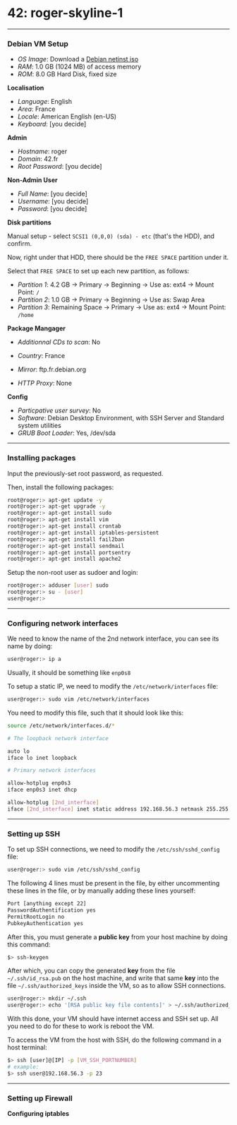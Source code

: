 # 42: roger-skyline-1

---

### Debian VM Setup

- _OS Image_: Download a [Debian netinst iso](https://www.debian.org/distrib/)
- _RAM_: 1.0 GB (1024 MB) of access memory
- _ROM_: 8.0 GB Hard Disk, fixed size

**Localisation**

- _Language_: English
- _Area_: France
- _Locale_: American English (en-US)
- _Keyboard_: [you decide]

**Admin**

- _Hostname_: roger
- _Domain_: 42.fr
- _Root Password_: [you decide]

**Non-Admin User**

- _Full Name_: [you decide]
- _Username_: [you decide]
- _Password_: [you decide]

**Disk partitions**

Manual setup - select `SCSI1 (0,0,0) (sda) - etc` (that's the HDD), and confirm.

Now, right under that HDD, there should be the `FREE SPACE` partition under it.

Select that `FREE SPACE` to set up each new partition, as follows:

- _Partition 1_: 4.2 GB -> Primary -> Beginning -> Use as: ext4 -> Mount Point: `/`
- _Partition 2_: 1.0 GB -> Primary -> Beginning -> Use as: Swap Area
- _Partition 3_: Remaining Space -> Primary -> Use as: ext4 -> Mount Point: `/home`

**Package Mangager**

- _Additionnal CDs to scan_: No

- _Country_: France
- _Mirror_: ftp.fr.debian.org
- _HTTP Proxy_: None

**Config**
- _Particpative user survey_: No
- _Software_: Debian Desktop Environment, with SSH Server and Standard system utilities
- _GRUB Boot Loader_: Yes, /dev/sda

---

### Installing packages

Input the previously-set root password, as requested.

Then, install the following packages:
```sh
root@roger:> apt-get update -y
root@roger:> apt-get upgrade -y
root@roger:> apt-get install sudo
root@roger:> apt-get install vim
root@roger:> apt-get install crontab
root@roger:> apt-get install iptables-persistent
root@roger:> apt-get install fail2ban
root@roger:> apt-get install sendmail
root@roger:> apt-get install portsentry
root@roger:> apt-get install apache2
```
Setup the non-root user as sudoer and login:
```sh
root@roger:> adduser [user] sudo
root@roger:> su - [user]
user@roger:> 
```

---

### Configuring network interfaces

We need to know the name of the 2nd network interface, you can see its name by doing:
```sh
user@roger:> ip a
```
Usually, it should be something like `enp0s8`

To setup a static IP, we need to modify the `/etc/network/interfaces` file:
```sh
user@roger:> sudo vim /etc/network/interfaces
```
You need to modify this file, such that it should look like this:
```sh
source /etc/network/interfaces.d/*

# The loopback network interface

auto lo
iface lo inet loopback

# Primary network interfaces

allow-hotplug enp0s3
iface enp0s3 inet dhcp

allow-hotplug [2nd_interface]
iface [2nd_interface] inet static address 192.168.56.3 netmask 255.255.255.252
```

---

### Setting up SSH

To set up SSH connections, we need to modify the `/etc/ssh/sshd_config` file:
```sh
user@roger:> sudo vim /etc/ssh/sshd_config
```
The following 4 lines must be present in the file, by either uncommenting these lines in the file, or by manually adding these lines yourself:
```sh
Port [anything except 22]
PasswordAuthentification yes
PermitRootLogin no
PubkeyAuthentication yes
```

After this, you must generate a **public key** from your host machine by doing this command:
```sh
$> ssh-keygen
```
After which, you can copy the generated **key** from the file `~/.ssh/id_rsa.pub` on the host machine, and write that same **key** into the file `~/.ssh/authorized_keys` inside the VM, so as to allow SSH connections.
```sh
user@roger:> mkdir ~/.ssh
user@roger:> echo '[RSA public key file contents]' > ~/.ssh/authorized_keys
```

With this done, your VM should have internet access and SSH set up.
All you need to do for these to work is reboot the VM.

To access the VM from the host with SSH, do the following command in a host terminal:
```sh
$> ssh [user]@[IP] -p [VM_SSH_PORTNUMBER]
# example:
$> ssh user@192.168.56.3 -p 23
```

---

### Setting up Firewall

**Configuring iptables**

